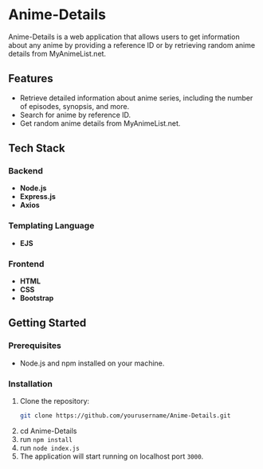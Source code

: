 # Anime-Details

Anime-Details is a web application that allows users to get information about any anime by providing a reference ID or by retrieving random anime details from MyAnimeList.net.

## Features
- Retrieve detailed information about anime series, including the number of episodes, synopsis, and more.
- Search for anime by reference ID.
- Get random anime details from MyAnimeList.net.

## Tech Stack

### Backend
- **Node.js**
- **Express.js**
- **Axios**

### Templating Language
- **EJS**

### Frontend
- **HTML**
- **CSS**
- **Bootstrap**

## Getting Started

### Prerequisites
- Node.js and npm installed on your machine.

### Installation
1. Clone the repository:
   ```sh
   git clone https://github.com/yourusername/Anime-Details.git
2. cd Anime-Details
3. run `npm install`
4. run `node index.js`
5. The application will start running on localhost port `3000`.

